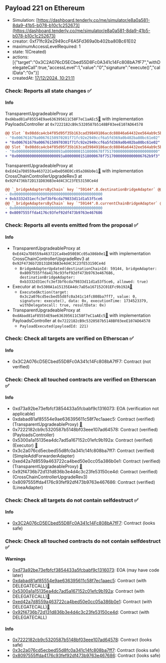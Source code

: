 ## Payload 221 on Ethereum

- Simulation: [https://dashboard.tenderly.co/me/simulator/e8a0a581-8da9-41b5-b078-b10c1c252673](https://dashboard.tenderly.co/me/simulator/e8a0a581-8da9-41b5-b078-b10c1c252673)
- creator: 0xf71fc92e2949ccF6A5Fd369a0b402ba80Bc61E02
- maximumAccessLevelRequired: 1
- state: 1(Created)
- actions: [{"target":"0x3C2A076cD5ECbed55D8Fc0A341c14Fc808bA7fF7","withDelegateCall":true,"accessLevel":1,"value":"0","signature":"execute()","callData":"0x"}]
- createdAt: [17/12/2024, 10:21:11](https://etherscan.io/tx/0xa1e46e22e14119bc32171b04e83f0a451d145a92caf7b223edc2012fa65c9d3e)

### Check: Reports all state changes :white_check_mark:

#### Info


TransparentUpgradeableProxy at `0xdAbad81aF85554E9ae636395611C58F7eC1aAEc5`[:ghost:](https://github.com/bgd-labs/aave-address-book "GovernanceV3Ethereum.PAYLOADS_CONTROLLER") with implementation PayloadsController at `0x7222182cB9c5320587b5148BF03eeE107AD64578`
```diff
@@ Slot `0x08ddca4cb4f05d95f35b163cad39849186acdc88846a64432ee564ab9c5bd6c9` @@
- "0x006761679a00676150970201f71fc92e2949ccf6a5fd369a0b402ba80bc61e02"
+ "0x006761679a00676150970301f71fc92e2949ccf6a5fd369a0b402ba80bc61e02"
@@ Slot `0x08ddca4cb4f05d95f35b163cad39849186acdc88846a64432ee564ab9c5bd6ca` @@
- "0x000000000000000000093a80000001518000678f751700000000000000000000"
+ "0x000000000000000000093a80000001518000678f75170000000000006762b9f3"
```

TransparentUpgradeableProxy at `0xEd42a7D8559a463722Ca4beD50E0Cc05a386b0e1`[:ghost:](https://github.com/bgd-labs/aave-address-book "GovernanceV3Ethereum.CROSS_CHAIN_CONTROLLER") with implementation CrossChainControllerUpgradeRev3 at `0x92F4736b72D131D836B3e4d4C3C23fE53150Ce4d`
```diff
@@ `_bridgeAdaptersByChain` key `"59144".0.destinationBridgeAdapter` @@
- 0x0000000000000000000000000000000000000000
+ 0xb3332d31ecfc3ef3bf6cda79833d11d1a53f5ce6
@@ `_bridgeAdaptersByChain` key `"59144".0.currentChainBridgeAdapter` @@
- 0x0000000000000000000000000000000000000000
+ 0x8097555ffda4176c93fef92df473b9763e467686
```


### Check: Reports all events emitted from the proposal :white_check_mark:

#### Info

- TransparentUpgradeableProxy at `0xEd42a7D8559a463722Ca4beD50E0Cc05a386b0e1`[:ghost:](https://github.com/bgd-labs/aave-address-book "GovernanceV3Ethereum.CROSS_CHAIN_CONTROLLER") with implementation CrossChainControllerUpgradeRev3 at `0x92F4736b72D131D836B3e4d4C3C23fE53150Ce4d`
  - `BridgeAdapterUpdated(destinationChainId: 59144, bridgeAdapter: 0x8097555ffda4176c93fef92df473b9763e467686, destinationBridgeAdapter: 0xb3332d31ecfc3ef3bf6cda79833d11d1a53f5ce6, allowed: true)`
- Executor at `0x5300A1a15135EA4dc7aD5a167152C01EFc9b192A`[:ghost:](https://github.com/bgd-labs/aave-address-book "AaveV2Ethereum.POOL_ADMIN, AaveV2EthereumAMM.POOL_ADMIN, AaveV3Ethereum.ACL_ADMIN, AaveV3EthereumEtherFi.ACL_ADMIN, AaveV3EthereumLido.ACL_ADMIN, GovernanceV3Ethereum.EXECUTOR_LVL_1")
  - `ExecutedAction(target: 0x3c2a076cd5ecbed55d8fc0a341c14fc808ba7ff7, value: 0, signature: execute(), data: 0x, executionTime: 1734523379, withDelegatecall: true, resultData: 0x)`
- TransparentUpgradeableProxy at `0xdAbad81aF85554E9ae636395611C58F7eC1aAEc5`[:ghost:](https://github.com/bgd-labs/aave-address-book "GovernanceV3Ethereum.PAYLOADS_CONTROLLER") with implementation PayloadsController at `0x7222182cB9c5320587b5148BF03eeE107AD64578`
  - `PayloadExecuted(payloadId: 221)`

### Check: Check all targets are verified on Etherscan :white_check_mark:

#### Info

- 0x3C2A076cD5ECbed55D8Fc0A341c14Fc808bA7fF7: Contract (not verified) 

### Check: Check all touched contracts are verified on Etherscan :white_check_mark:

#### Info

- 0xd73a92be73efbfcf3854433a5fcbabf9c1316073: EOA (verification not applicable)
- 0xdabad81af85554e9ae636395611c58f7ec1aaec5: Contract (verified) (TransparentUpgradeableProxy) [:ghost:](https://github.com/bgd-labs/aave-address-book "GovernanceV3Ethereum.PAYLOADS_CONTROLLER")
- 0x7222182cb9c5320587b5148bf03eee107ad64578: Contract (verified) (PayloadsController) 
- 0x5300a1a15135ea4dc7ad5a167152c01efc9b192a: Contract (verified) (Executor) [:ghost:](https://github.com/bgd-labs/aave-address-book "AaveV2Ethereum.POOL_ADMIN, AaveV2EthereumAMM.POOL_ADMIN, AaveV3Ethereum.ACL_ADMIN, AaveV3EthereumEtherFi.ACL_ADMIN, AaveV3EthereumLido.ACL_ADMIN, GovernanceV3Ethereum.EXECUTOR_LVL_1")
- 0x3c2a076cd5ecbed55d8fc0a341c14fc808ba7ff7: Contract (verified) (SimpleAddForwarderAdapter) 
- 0xed42a7d8559a463722ca4bed50e0cc05a386b0e1: Contract (verified) (TransparentUpgradeableProxy) [:ghost:](https://github.com/bgd-labs/aave-address-book "GovernanceV3Ethereum.CROSS_CHAIN_CONTROLLER")
- 0x92f4736b72d131d836b3e4d4c3c23fe53150ce4d: Contract (verified) (CrossChainControllerUpgradeRev3) 
- 0x8097555ffda4176c93fef92df473b9763e467686: Contract (verified) (LineaAdapter) 

### Check: Check all targets do not contain selfdestruct :white_check_mark:

#### Info

- [0x3C2A076cD5ECbed55D8Fc0A341c14Fc808bA7fF7](https://etherscan.io/address/0x3C2A076cD5ECbed55D8Fc0A341c14Fc808bA7fF7): Contract (looks safe)

### Check: Check all touched contracts do not contain selfdestruct :white_check_mark:

#### Warnings

- [0xd73a92be73efbfcf3854433a5fcbabf9c1316073](https://etherscan.io/address/0xd73a92be73efbfcf3854433a5fcbabf9c1316073): EOA (may have code later)
- [0xdabad81af85554e9ae636395611c58f7ec1aaec5](https://etherscan.io/address/0xdabad81af85554e9ae636395611c58f7ec1aaec5): Contract (with DELEGATECALL)[:ghost:](https://github.com/bgd-labs/aave-address-book "GovernanceV3Ethereum.PAYLOADS_CONTROLLER")
- [0x5300a1a15135ea4dc7ad5a167152c01efc9b192a](https://etherscan.io/address/0x5300a1a15135ea4dc7ad5a167152c01efc9b192a): Contract (with DELEGATECALL)[:ghost:](https://github.com/bgd-labs/aave-address-book "AaveV2Ethereum.POOL_ADMIN, AaveV2EthereumAMM.POOL_ADMIN, AaveV3Ethereum.ACL_ADMIN, AaveV3EthereumEtherFi.ACL_ADMIN, AaveV3EthereumLido.ACL_ADMIN, GovernanceV3Ethereum.EXECUTOR_LVL_1")
- [0xed42a7d8559a463722ca4bed50e0cc05a386b0e1](https://etherscan.io/address/0xed42a7d8559a463722ca4bed50e0cc05a386b0e1): Contract (with DELEGATECALL)[:ghost:](https://github.com/bgd-labs/aave-address-book "GovernanceV3Ethereum.CROSS_CHAIN_CONTROLLER")
- [0x92f4736b72d131d836b3e4d4c3c23fe53150ce4d](https://etherscan.io/address/0x92f4736b72d131d836b3e4d4c3c23fe53150ce4d): Contract (with DELEGATECALL)

#### Info

- [0x7222182cb9c5320587b5148bf03eee107ad64578](https://etherscan.io/address/0x7222182cb9c5320587b5148bf03eee107ad64578): Contract (looks safe)
- [0x3c2a076cd5ecbed55d8fc0a341c14fc808ba7ff7](https://etherscan.io/address/0x3c2a076cd5ecbed55d8fc0a341c14fc808ba7ff7): Contract (looks safe)
- [0x8097555ffda4176c93fef92df473b9763e467686](https://etherscan.io/address/0x8097555ffda4176c93fef92df473b9763e467686): Contract (looks safe)

